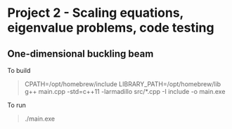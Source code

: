# Project 2 - Scaling equations, eigenvalue problems, code testing
## One-dimensional buckling beam

To build
> CPATH=/opt/homebrew/include LIBRARY_PATH=/opt/homebrew/lib g++ main.cpp -std=c++11 -larmadillo src/*.cpp -I include -o main.exe

To run
> ./main.exe

